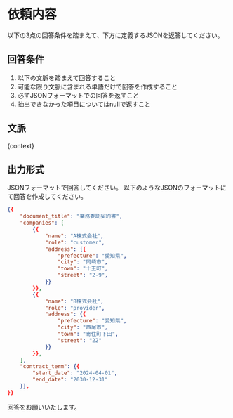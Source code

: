 # 依頼内容

以下の3点の回答条件を踏まえて、下方に定義するJSONを返答してください。

## 回答条件

1. 以下の文脈を踏まえて回答すること
2. 可能な限り文脈に含まれる単語だけで回答を作成すること
3. 必ずJSONフォーマットでの回答を返すこと
4. 抽出できなかった項目についてはnullで返すこと

## 文脈

{context}

## 出力形式

JSONフォーマットで回答してください。
以下のようなJSONのフォーマットにて回答を作成してください。

```json
{{
    "document_title": "業務委託契約書",
    "companies": [
        {{
            "name": "A株式会社",
            "role": "customer",
            "address": {{
                "prefecture": "愛知県",
                "city": "岡崎市",
                "town": "十王町",
                "street": "2-9",
            }}
        }},
        {{
            "name": "B株式会社",
            "role": "provider",
            "address": {{
                "prefecture": "愛知県",
                "city": "西尾市",
                "town": "寄住町下田",
                "street": "22"
            }}
        }},
    ],
    "contract_term": {{
        "start_date": "2024-04-01",
        "end_date": "2030-12-31"
    }},
}}
```

回答をお願いいたします。
